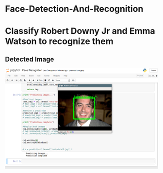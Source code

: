 # Face-Detection-And-Recognition
<H1>Classify Robert Downy Jr and Emma Watson to recognize them</H1>

<h2>Detected Image</h2>
<img src="detect.png">

